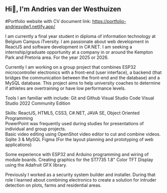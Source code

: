 ## Hi👋, I'm Andries van der Westhuizen
#Portfolio website with CV document link: https://portfolio-andriesvdw1.netlify.app/

I am currently a final year student in diploma of information technology at Belgium Campus iTversity.
I am passionate about web development in ReactJS and software development in C#.NET.
I am seeking a internship/graduate opportunity at a company in or around the Kempton Park and Pretoria area. For the year 2025 or 2026.

Currently I am working on a group project that combines ESP32 microcontroller electronics with a front-end (user interface), a backend (that bridges the communication between the front-end and the database) and a MySQL database. 
This project aims to help university coaches to determine if athletes are overtraining or have low performance levels. 

Tools I am familiar with include:
Git and Github
Visual Studio Code
Visual Studio 2022 Community Edition

Skills:
ReactJS, HTML5, CSS3, C#.NET, JAVA SE, Object Oriented Programming  
PowerPoint was frequently used during studies for presentations of individual and group projects.  
Basic video editing using OpenShot video editor to cut and combine videos.
Sqlite 3 & MySQL
Figma (For the layout planning and prototyping of web applications)

Some experience with ESP32 and Arduino programming and wiring of module boards. Creating graphics for the ST7735 1.8" Color TFT Display using the Adafruit GFX library.

Previously I worked as a security system builder and installer. During that role I learned about combining electronics to create a solution for intruder detection on plots, farms and residential areas.

<!--
**andriesvdw1/andriesvdw1** is a ✨ _special_ ✨ repository because its `README.md` (this file) appears on your GitHub profile.

Here are some ideas to get you started:

- 🔭 I’m currently working on ...
- 🌱 I’m currently learning ...
- 👯 I’m looking to collaborate on ...
- 🤔 I’m looking for help with ...
- 💬 Ask me about ...
- 📫 How to reach me: ...
- 😄 Pronouns: ...
- ⚡ Fun fact: ...
-->
